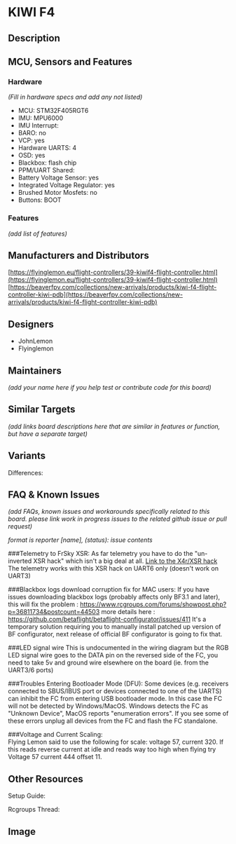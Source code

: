 # KIWI F4


## Description


## MCU, Sensors and Features

### Hardware
_(Fill in hardware specs and add any not listed)_
  - MCU: STM32F405RGT6
  - IMU: MPU6000
  - IMU Interrupt: 
  - BARO: no
  - VCP: yes
  - Hardware UARTS: 4
  - OSD: yes 
  - Blackbox: flash chip 
  - PPM/UART Shared: 
  - Battery Voltage Sensor: yes
  - Integrated Voltage Regulator: yes 
  - Brushed Motor Mosfets: no
  - Buttons: BOOT

### Features

_(add list of features)_

## Manufacturers and Distributors

[https://flyinglemon.eu/flight-controllers/39-kiwif4-flight-controller.html](https://flyinglemon.eu/flight-controllers/39-kiwif4-flight-controller.html)
[https://beaverfpv.com/collections/new-arrivals/products/kiwi-f4-flight-controller-kiwi-pdb](https://beaverfpv.com/collections/new-arrivals/products/kiwi-f4-flight-controller-kiwi-pdb)

## Designers
* JohnLemon
* Flyinglemon

## Maintainers
_(add your name here if you help test or contribute code for this board)_


## Similar Targets

_(add links board descriptions here that are similar in features or function, but have a separate target)_


## Variants

Differences:


## FAQ & Known Issues
_(add FAQs, known issues and workarounds specifically related to this board. please link work in progress issues to the related github issue or pull request)_

_format is reporter [name], (status): issue contents_

###Telemetry to FrSky XSR: 
As far telemetry you have to do the "un-inverted XSR hack" which isn't a big deal at all. 
[Link to the X4r/XSR hack](https://blck.mn/2016/06/smartport-the-frsky-xsr-and-betaflight/)
The telemetry works with this XSR hack on UART6 only (doesn't work on UART3)

###Blackbox logs download corruption fix for MAC users: 
If you have issues downloading blackbox logs (probably affects only BF3.1 and later), this will fix the problem :
https://www.rcgroups.com/forums/showpost.php?p=36811734&postcount=44503
more details here :
https://github.com/betaflight/betaflight-configurator/issues/411
It's a temporary solution requiring you to manually install patched up version of BF configurator, next release of official BF configurator is going to fix that.

###LED signal wire
This is undocumented in the wiring diagram but the RGB LED signal wire goes to the DATA pin on the reversed side of the FC, you need to take 5v and ground wire elsewhere on the board (ie. from the UART3/6 ports)

###Troubles Entering Bootloader Mode (DFU):
Some devices (e.g. receivers connected to SBUS/IBUS port or devices connected to one of the UARTS) can inhibit the FC from entering USB bootloader mode. In this case the FC will not be detected by Windows/MacOS. Windows detects the FC as "Unknown Device", MacOS reports "enumeration errors". If you see some of these errors unplug all devices from the FC and flash the FC standalone.

###Voltage and Current Scaling:  
Flying Lemon said to use the following for scale:
voltage 57, current 320. If this reads reverse current at idle and reads way too high when flying try Voltage 57 current 444 offset 11.  

## Other Resources

Setup Guide: 

Rcgroups Thread: 

## Image